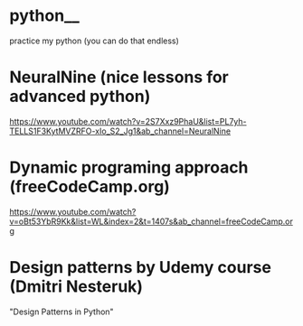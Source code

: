 # python__
practice my python (you can do that endless)

# NeuralNine (nice lessons for advanced python)
https://www.youtube.com/watch?v=2S7Xxz9PhaU&list=PL7yh-TELLS1F3KytMVZRFO-xIo_S2_Jg1&ab_channel=NeuralNine

# Dynamic programing approach (freeCodeCamp.org)
https://www.youtube.com/watch?v=oBt53YbR9Kk&list=WL&index=2&t=1407s&ab_channel=freeCodeCamp.org

# Design patterns by Udemy course (Dmitri Nesteruk)
"Design Patterns in Python" 

